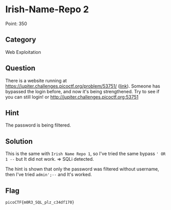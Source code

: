 # Irish-Name-Repo 2

Point: 350

## Category

Web Exploitation

## Question

There is a website running at https://jupiter.challenges.picoctf.org/problem/53751/ ([link](https://jupiter.challenges.picoctf.org/problem/53751/)). Someone has bypassed the login before, and now it's being strengthened. Try to see if you can still login! or http://jupiter.challenges.picoctf.org:53751

## Hint

The password is being filtered.

## Solution

This is the same with `Irish Name Repo 1`, so I've tried the same bypass `' OR 1 --` but It did not work. => SQLi detected.

The hint is shown that only the password was filtered without username, then I've tried `admin';--` and It's worked.

## Flag

`picoCTF{m0R3_SQL_plz_c34df170}`
